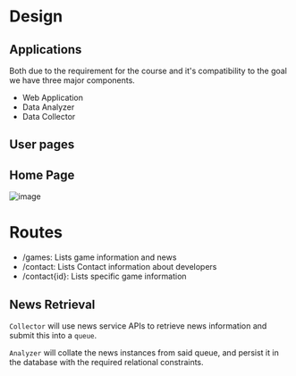 # Design

## Applications
Both due to the requirement for the course and it's compatibility to the goal we have three major components.
* Web Application
* Data Analyzer
* Data Collector

## User pages
## Home Page
![image](https://user-images.githubusercontent.com/47374005/233217257-43380782-dc3b-491c-a40a-65c0dd1301de.png)

# Routes
- /games: Lists game information and news
- /contact: Lists Contact information about developers
- /contact{id}: Lists specific game information

## News Retrieval
`Collector` will use news service APIs to retrieve news information and submit this into a `queue`.

`Analyzer` will collate the news instances from said queue, and persist it in the database with the required relational constraints.
